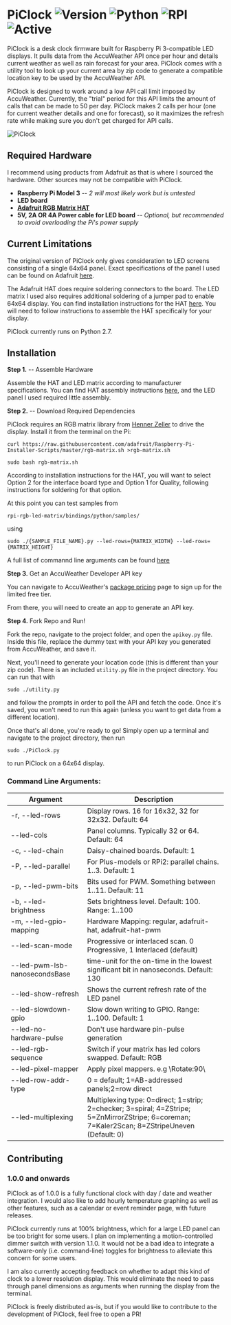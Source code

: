 # PiClock ![Version](https://img.shields.io/badge/Version-1.0.1-green) ![Python](https://img.shields.io/badge/Python-v2.7-blue) ![RPI](https://img.shields.io/badge/Raspberry-Pi-red) ![Active](https://img.shields.io/badge/Active-Yes-brightgreen)

PiClock is a desk clock firmware built for Raspberry Pi 3-compatible LED displays. It pulls data from the AccuWeather API once per hour and details current weather as well as rain forecast for your area. PiClock comes with a utility tool to look up your current area by zip code to generate a compatible location key to be used by the AccuWeather API.

PiClock is designed to work around a low API call limit imposed by AccuWeather. Currently, the "trial" period for this API limits the amount of calls that can be made to 50 per day. PiClock makes 2 calls per hour (one for current weather details and one for forecast), so it maximizes the refresh rate while making sure you don't get charged for API calls.

![PiClock](https://i.imgur.com/Z5RS6eY.jpg)

## Required Hardware

I recommend using products from Adafruit as that is where I sourced the hardware. Other sources may not be compatible with PiClock.

* **Raspberry Pi Model 3** -- *2 will most likely work but is untested*
* **LED board**
* **[Adafruit RGB Matrix HAT](https://www.adafruit.com/product/2345)**
* **5V, 2A OR 4A Power cable for LED board** -- *Optional, but recommended to avoid overloading the Pi's power supply*


## Current Limitations

The original version of PiClock only gives consideration to LED screens consisting of a single 64x64 panel. Exact specifications of the panel I used can be found on Adafruit [here](https://www.adafruit.com/product/3649).

The Adafruit HAT does require soldering connectors to the board. The LED matrix I used also requires additional soldering of a jumper pad to enable 64x64 display. You can find installation instructions for the HAT [here](https://learn.adafruit.com/adafruit-rgb-matrix-plus-real-time-clock-hat-for-raspberry-pi/assembly). You will need to follow instructions to assemble the HAT specifically for your display.

PiClock currently runs on Python 2.7.

## Installation

**Step 1.** -- Assemble Hardware

Assemble the HAT and LED matrix according to manufacturer specifications. You can find HAT assembly instructions [here](https://learn.adafruit.com/adafruit-rgb-matrix-plus-real-time-clock-hat-for-raspberry-pi/assembly), and the LED panel I used required little assembly.

**Step 2.** -- Download Required Dependencies

PiClock requires an RGB matrix library from [Henner Zeller](https://github.com/hzeller/rpi-rgb-led-matrix) to drive the display. Install it from the terminal on the Pi:

```
curl https://raw.githubusercontent.com/adafruit/Raspberry-Pi-Installer-Scripts/master/rgb-matrix.sh >rgb-matrix.sh

sudo bash rgb-matrix.sh
```

According to installation instructions for the HAT, you will want to select Option 2 for the interface board type and Option 1 for Quality, following instructions for soldering for that option.

At this point you can test samples from 

```
rpi-rgb-led-matrix/bindings/python/samples/
```

using

```
sudo ./{SAMPLE_FILE_NAME}.py --led-rows={MATRIX_WIDTH} --led-rows={MATRIX_HEIGHT}
```

A full list of commannd line arguments can be found [here](https://github.com/hzeller/rpi-rgb-led-matrix#changing-parameters-via-command-line-flags)

**Step 3.** Get an AccuWeather Developer API key

You can navigate to AccuWeather's [package pricing](https://developer.accuweather.com/packages) page to sign up for the limited free tier. 

From there, you will need to create an app to generate an API key. 

**Step 4.** Fork Repo and Run!

Fork the repo, navigate to the project folder, and open the `apikey.py` file. Inside this file, replace the dummy text with your API key you generated from AccuWeather, and save it.

Next, you'll need to generate your location code (this is different than your zip code). There is an included `utility.py` file in the project directory. You can run that with

```
sudo ./utility.py
```

and follow the prompts in order to poll the API and fetch the code. Once it's saved, you won't need to run this again (unless you want to get data from a different location).

Once that's all done, you're ready to go! Simply open up a terminal and navigate to the project directory, then run

```
sudo ./PiClock.py
```

to run PiClock on a 64x64 display.

### Command Line Arguments:
| Argument | Description |
| --- | --- |
| -r, --led-rows |  Display rows. 16 for 16x32, 32 for 32x32. Default: 64 | 
| --led-cols |  Panel columns. Typically 32 or 64. Default: 64 | 
| -c, --led-chain |  Daisy-chained boards. Default: 1 | 
| -P, --led-parallel |  For Plus-models or RPi2: parallel chains. 1..3. Default: 1 | 
| -p, --led-pwm-bits |  Bits used for PWM. Something between 1..11. Default: 11 | 
| -b, --led-brightness |  Sets brightness level. Default: 100. Range: 1..100 | 
| -m, --led-gpio-mapping |  Hardware Mapping: regular, adafruit-hat, adafruit-hat-pwm | 
| --led-scan-mode | Progressive or interlaced scan. 0 Progressive, 1 Interlaced (default) | 
| --led-pwm-lsb-nanosecondsBase | time-unit for the on-time in the lowest significant bit in nanoseconds. Default: 130 | 
| --led-show-refresh |  Shows the current refresh rate of the LED panel | 
| --led-slowdown-gpio |  Slow down writing to GPIO. Range: 1..100. Default: 1 | 
| --led-no-hardware-pulse | Don't use hardware pin-pulse generation | 
| --led-rgb-sequence |  Switch if your matrix has led colors swapped. Default: RGB | 
| --led-pixel-mapper |  Apply pixel mappers. e.g \Rotate:90\ | 
| --led-row-addr-type |  0 = default; 1=AB-addressed panels;2=row direct | 
| --led-multiplexing |  Multiplexing type: 0=direct; 1=strip; 2=checker; 3=spiral; 4=ZStripe; 5=ZnMirrorZStripe; 6=coreman; 7=Kaler2Scan; 8=ZStripeUneven (Default: 0) |

## Contributing
### 1.0.0 and onwards

PiClock as of 1.0.0 is a fully functional clock with day / date and weather integration. I would also like to add hourly temperature graphing as well as other features, such as a calendar or event reminder page, with future releases.

PiClock currently runs at 100% brightness, which for a large LED panel can be too bright for some users. I plan on implementing a motion-controlled dimmer switch with version 1.1.0. It would not be a bad idea to integrate a software-only (i.e. command-line) toggles for brightness to alleviate this concern for some users.

I am also currently accepting feedback on whether to adapt this kind of clock to a lower resolution display. This would eliminate the need to pass through panel dimensions as arguments when running the display from the terminal.

PiClock is freely distributed as-is, but if you would like to contribute to the development of PiClock, feel free to open a PR!
